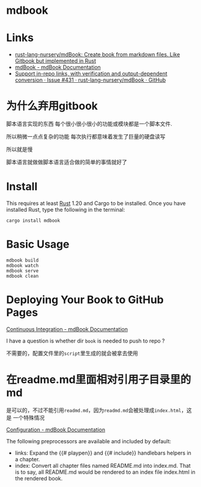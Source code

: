 # mdbook

# Links

* [rust-lang-nursery/mdBook: Create book from markdown files. Like Gitbook but implemented in Rust](https://github.com/rust-lang-nursery/mdBook)
* [mdBook - mdBook Documentation](https://rust-lang-nursery.github.io/mdBook/)
* [Support in-repo links, with verification and output-dependent conversion · Issue #431 · rust-lang-nursery/mdBook · GitHub](https://github.com/rust-lang-nursery/mdBook/issues/431)

# 为什么弃用gitbook

脚本语言实现的东西 每个很小很小很小的功能或模块都是一个脚本文件.

所以稍微一点点复杂的功能 每次执行都意味着发生了巨量的硬盘读写

所以就是慢 

脚本语言就做做脚本语言适合做的简单的事情就好了

# Install

This requires at least [Rust](https://www.rust-lang.org/en-US/) 1.20 and Cargo
to be installed. Once you have installed Rust, type the following in the
terminal:

```
cargo install mdbook
```

# Basic Usage

```
mdbook build
mdbook watch
mdbook serve
mdbook clean
```

# Deploying Your Book to GitHub Pages

[Continuous Integration - mdBook Documentation](https://rust-lang-nursery.github.io/mdBook/continuous-integration.html)


I have a question is whether dir `book` is needed to push to repo ?

不需要的，配置文件里的`script`里生成的就会被拿去使用

# 在readme.md里面相对引用子目录里的md

是可以的，不过不能引用`readmd.md`，因为`readmd.md`会被处理成`index.html`，这是
一个特殊情况

[Configuration - mdBook Documentation](https://rust-lang-nursery.github.io/mdBook/format/config.html)

The following preprocessors are available and included by default:

* links: Expand the {{# playpen}} and {{# include}} handlebars helpers in
a chapter.
* index: Convert all chapter files named README.md into index.md. That is
to say, all README.md would be rendered to an index file index.html in the
rendered book.


